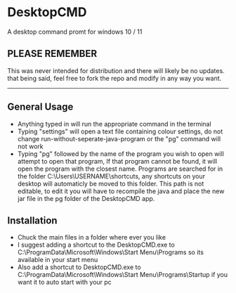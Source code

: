 # DesktopCMD
A desktop command promt for windows 10 / 11

## PLEASE REMEMBER
This was never intended for distribution and there will likely be no updates. that being said, feel free to fork the repo and modify in any way you want.

---

## General Usage
- Anything typed in will run the appropriate command in the terminal
- Typing "settings" will open a text file containing colour settings, do not change run-without-seperate-java-program or the "pg" command will not work
- Typing "pg" followed by the name of the program you wish to open will attempt to open that program, If that program cannot be found, it will open the program with the closest name. Programs are searched for in the folder C:\Users\USERNAME\shortcuts, any shortcuts on your desktop will automaticly be moved to this folder.
This path is not editable, to edit it you will have to recompile the java and place the new jar file in the pg folder of the DesktopCMD app.

## Installation
- Chuck the main files in a folder where ever you like
- I suggest adding a shortcut to the DesktopCMD.exe to C:\ProgramData\Microsoft\Windows\Start Menu\Programs so its available in your start menu
- Also add a shortcut to DesktopCMD.exe to C:\ProgramData\Microsoft\Windows\Start Menu\Programs\Startup if you want it to auto start with your pc
